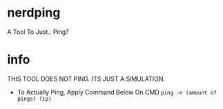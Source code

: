 # nerdping
A Tool To Just.. Ping?
# info
THIS TOOL DOES NOT PING. ITS JUST A SIMULATION.
- To Actually Ping, Apply Command Below On CMD
  `ping -n (amount of pings) (ip)`
